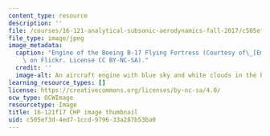 ```yaml
---
content_type: resource
description: ''
file: /courses/16-121-analytical-subsonic-aerodynamics-fall-2017/c505ef3d4ed71ccd979633a287b53ba0_16-121f17-th.jpg
file_type: image/jpeg
image_metadata:
  caption: "Engine of the Boeing B-17 Flying Fortress (Courtesy of\_[Emmanuel\_Marion](https://www.flickr.com/photos/nikkormat777/6137054828/in/photostream/)\
    \ on Flickr. License CC BY-NC-SA)."
  credit: ''
  image-alt: An aircraft engine with blue sky and white clouds in the background
learning_resource_types: []
license: https://creativecommons.org/licenses/by-nc-sa/4.0/
ocw_type: OCWImage
resourcetype: Image
title: 16-121f17 CHP image thumbnail
uid: c505ef3d-4ed7-1ccd-9796-33a287b53ba0
---
```

